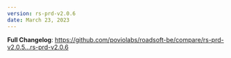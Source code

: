 ```yaml
---
version: rs-prd-v2.0.6
date: March 23, 2023
---
```


**Full Changelog**: https://github.com/poviolabs/roadsoft-be/compare/rs-prd-v2.0.5...rs-prd-v2.0.6